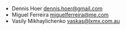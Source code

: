 * Dennis Hoer <dennis.hoer@gmail.com>
* Miguel Ferreira <miguelferreira@me.com>
* Vasily Mikhaylichenko <vaskas@lxmx.com.au>
